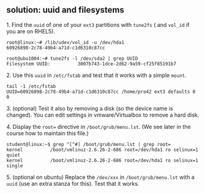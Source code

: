 ## solution: uuid and filesystems

1\. Find the `uuid` of one of your `ext3` partitions with `tune2fs` (
and `vol_id` if you are on RHEL5).

    root@linux:~# /lib/udev/vol_id -u /dev/hda1
    60926898-2c78-49b4-a71d-c1d6310c87cc

    root@ubu1004:~# tune2fs -l /dev/sda2 | grep UUID
    Filesystem UUID:          3007b743-1dce-2d62-9a59-cf25f85191b7

2\. Use this `uuid` in `/etc/fstab` and test that it works with a simple
`mount`.

    tail -1 /etc/fstab
    UUID=60926898-2c78-49b4-a71d-c1d6310c87cc /home/pro42 ext3 defaults 0 0

3\. (optional) Test it also by removing a disk (so the device name is
changed). You can edit settings in vmware/Virtualbox to remove a hard
disk.

4\. Display the `root=` directive in `/boot/grub/menu.lst`. (We see
later in the course how to maintain this file.)

    student@linux:~$ grep ^[^#] /boot/grub/menu.lst | grep root=
    kernel          /boot/vmlinuz-2.6.26-2-686 root=/dev/hda1 ro selinux=1 quiet
    kernel          /boot/vmlinuz-2.6.26-2-686 root=/dev/hda1 ro selinux=1 single

5\. (optional on ubuntu) Replace the `/dev/xxx` in `/boot/grub/menu.lst`
with a `uuid` (use an extra stanza for this). Test that it works.

